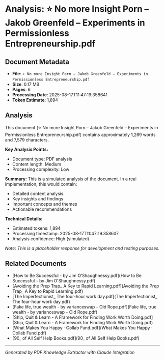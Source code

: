 # Analysis: ⭐️ No more Insight Porn – Jakob Greenfeld – Experiments in Permissionless Entrepreneurship.pdf

## Document Metadata
- **File**: `⭐️ No more Insight Porn – Jakob Greenfeld – Experiments in Permissionless Entrepreneurship.pdf`
- **Size**: 0.17 MB
- **Pages**: 6
- **Processing Date**: 2025-08-17T11:47:19.358641
- **Token Estimate**: 1,894

## Analysis

This document (⭐️ No more Insight Porn – Jakob Greenfeld – Experiments in Permissionless Entrepreneurship.pdf) contains approximately 1,269 words and 7,579 characters.

**Key Analysis Points:**
- Document type: PDF analysis
- Content length: Medium
- Processing complexity: Low

**Summary:**
This is a simulated analysis of the document. In a real implementation, this would contain:
- Detailed content analysis
- Key insights and findings
- Important concepts and themes
- Actionable recommendations

**Technical Details:**
- Estimated tokens: 1,894
- Processing timestamp: 2025-08-17T11:47:19.358607
- Analysis confidence: High (simulated)

*Note: This is a placeholder response for development and testing purposes.*

## Related Documents

- [How to Be Successful - by Jim O'Shaughnessy.pdf](How to Be Successful - by Jim O'Shaughnessy.pdf)
- [Avoiding the Prep Trap_ A Key to Rapid Learning.pdf](Avoiding the Prep Trap_ A Key to Rapid Learning.pdf)
- [The Imperfectionist_ The four-hour work day.pdf](The Imperfectionist_ The four-hour work day.pdf)
- [Fake life, true wealth - by varianceswap - Old Rope.pdf](Fake life, true wealth - by varianceswap - Old Rope.pdf)
- [Ship, Quit & Learn - A Framework for Finding Work Worth Doing.pdf](Ship, Quit & Learn - A Framework for Finding Work Worth Doing.pdf)
- [What Makes You Happy · Collab Fund.pdf](What Makes You Happy · Collab Fund.pdf)
- [90_ of All Self Help Books.pdf](90_ of All Self Help Books.pdf)

---
*Generated by PDF Knowledge Extractor with Claude Integration*